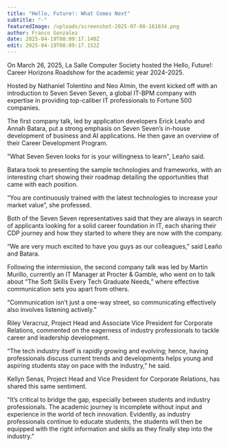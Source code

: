 ```yaml
---
title: "Hello, Future!: What Comes Next"
subtitle: "-"
featuredImage: /uploads/screenshot-2025-07-08-161034.png
author: Franco Gonzalez
date: 2025-04-19T08:09:17.140Z
edit: 2025-04-19T08:09:17.152Z
---
```

<!--StartFragment-->

On March 26, 2025, La Salle Computer Society hosted the Hello, Future!: Career Horizons Roadshow for the academic year 2024-2025. 



Hosted by Nathaniel Tolentino and Neo Almin, the event kicked off with an introduction to Seven Seven Seven, a global IT-BPM company with expertise in providing top-caliber IT professionals to Fortune 500 companies.



The first company talk, led by application developers Erick Leaño and Annah Batara, put a strong emphasis on Seven Seven’s in-house development of business and AI applications. He then gave an overview of their Career Development Program.



"What Seven Seven looks for is your willingness to learn", Leaño said.



Batara took to presenting the sample technologies and frameworks, with an interesting chart showing their roadmap detailing the opportunities that came with each position.



“You are continuously trained with the latest technologies to increase your market value”, she professed.



Both of the Seven Seven representatives said that they are always in search of applicants looking for a solid career foundation in IT, each sharing their CDP journey and how they started to where they are now with the company.



“We are very much excited to have you guys as our colleagues,” said Leaño and Batara.



Following the intermission, the second company talk was led by Martin Murillo, currently an IT Manager at Procter & Gamble, who went on to talk about “The Soft Skills Every Tech Graduate Needs,” where effective communication sets you apart from others.



“Communication isn’t just a one-way street, so communicating effectively also involves listening actively.”



Riley Veracruz, Project Head and Associate Vice President for Corporate Relations, commented on the eagerness of industry professionals to tackle career and leadership development.



“The tech industry itself is rapidly growing and evolving; hence, having professionals discuss current trends and developments helps young and aspiring students stay on pace with the industry,” he said.



Kellyn Senas, Project Head and Vice President for Corporate Relations, has shared this same sentiment.



“It’s critical to bridge the gap, especially between students and industry professionals. The academic journey is incomplete without input and experience in the world of tech innovation. Evidently, as industry professionals continue to educate students, the students will then be equipped with the right information and skills as they finally step into the industry.”



<!--EndFragment-->